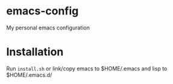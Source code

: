 # emacs-config
My personal emacs configuration

# Installation
Run `install.sh` or link/copy emacs to $HOME/.emacs and lisp to $HOME/.emacs.d/